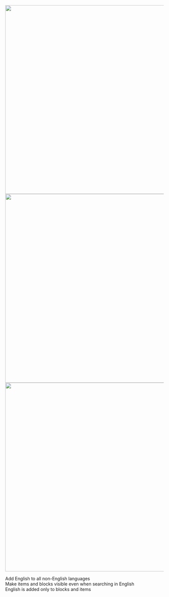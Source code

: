 <img src="https://user-images.githubusercontent.com/77374813/192189526-e5c86e04-3a51-488e-9157-c309f600412b.png" width="600">
<img src="https://user-images.githubusercontent.com/77374813/192189531-8c3a8f3f-aab9-4427-8a9f-74930e101995.png" width="600">
<img src="https://user-images.githubusercontent.com/77374813/192189533-62677f52-180f-4fa5-bd25-a765e4b01b4b.png" width="600">

Add English to all non-English languages
<br>
Make items and blocks visible even when searching in English
<br>
English is added only to blocks and items
